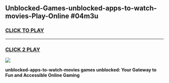 
## Unblocked-Games-unblocked-apps-to-watch-movies-Play-Online #04m3u
<h3>
<a href="https://news.freeplayer.one?title=unblocked-apps-to-watch-movies&ref=3">CLICK TO PLAY</a></h3>
<hr>

<h3>
<a href="https://news.freeplayer.one?title=unblocked-apps-to-watch-movies&ref=3">CLICK 2 PLAY</a>
  
</h3>

<a href="https://news.freeplayer.one?title=unblocked-apps-to-watch-movies&ref=3"><img src="https://clearcache.store/games.png"></a>


**unblocked-apps-to-watch-movies games unblocked: Your Gateway to Fun and Accessible Online Gaming**
